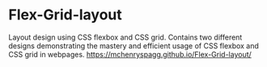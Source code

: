 # Flex-Grid-layout
Layout design using CSS flexbox and CSS grid.
Contains two different designs demonstrating the mastery and efficient usage of CSS flexbox and CSS grid in webpages.
https://mchenryspagg.github.io/Flex-Grid-layout/
